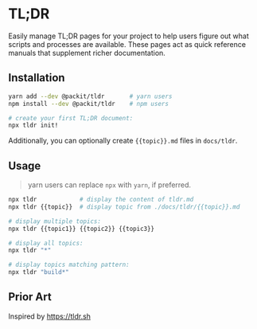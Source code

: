 # TL;DR

Easily manage TL;DR pages for your project to help users figure out what scripts and processes are available. These pages act as quick reference manuals that supplement richer documentation.

## Installation

```sh
yarn add --dev @packit/tldr       # yarn users
npm install --dev @packit/tldr    # npm users

# create your first TL;DR document:
npx tldr init!

```
Additionally, you can optionally create `{{topic}}.md` files in `docs/tldr`.

## Usage

> yarn users can replace `npx` with `yarn`, if preferred.

```sh
npx tldr            # display the content of tldr.md
npx tldr {{topic}}  # display topic from ./docs/tldr/{{topic}}.md

# display multiple topics:
npx tldr {{topic1}} {{topic2}} {{topic3}}

# display all topics:
npx tldr "*"

# display topics matching pattern:
npx tldr "build*"
```

## Prior Art

Inspired by https://tldr.sh

